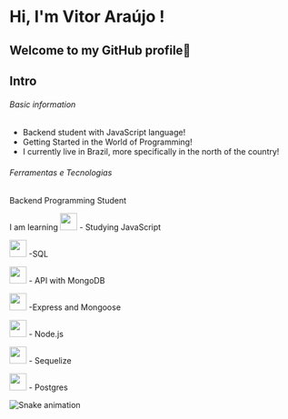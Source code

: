 # Hi, I'm Vitor Araújo !

## Welcome to my GitHub profile:purple_heart:

## Intro

###### Basic information

- Backend student with JavaScript language!
- Getting Started in the World of Programming!
- I currently live in Brazil, more specifically in the north of the country!

###### Ferramentas e Tecnologias

Backend Programming Student

I am learning
<img src="https://cdn.jsdelivr.net/gh/devicons/devicon/icons/javascript/javascript-original.svg" width="30" height="30" /> - Studying JavaScript

<img src="https://cdn.jsdelivr.net/gh/devicons/devicon/icons/mysql/mysql-original.svg" width="30" height="30" /> -SQL

<img src="https://cdn.jsdelivr.net/gh/devicons/devicon/icons/mongodb/mongodb-original.svg" width="30" height="30" /> - API with MongoDB

<img src="https://cdn.jsdelivr.net/gh/devicons/devicon/icons/express/express-original.svg" width="30" height="30" /> -Express and Mongoose

<img src="https://cdn.jsdelivr.net/gh/devicons/devicon/icons/nodejs/nodejs-original.svg" width="30" height="30" /> - Node.js

<img src="https://cdn.jsdelivr.net/gh/devicons/devicon/icons/sequelize/sequelize-original.svg" width="30" height="30" /> - Sequelize

<img src="https://cdn.jsdelivr.net/gh/devicons/devicon/icons/postgresql/postgresql-original.svg" width="30" height="30" /> - Postgres

![Snake animation](https://github.com/VTarauj0/VTarauj0/blob/output/github-contribution-grid-snake.svg)
